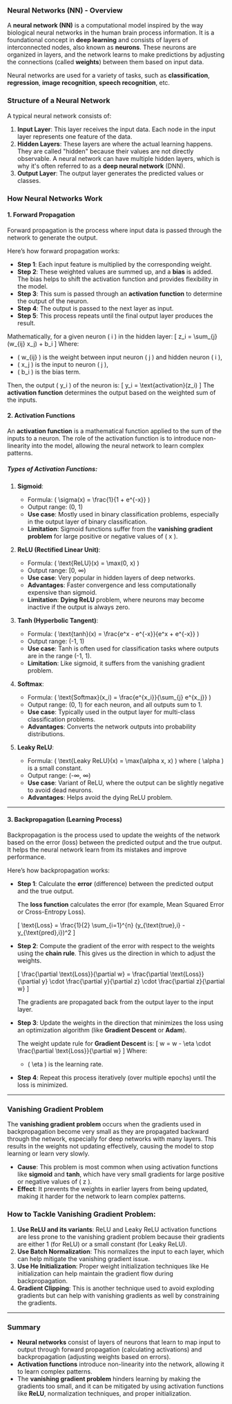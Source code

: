 ### **Neural Networks (NN) - Overview**

A **neural network (NN)** is a computational model inspired by the way biological neural networks in the human brain process information. It is a foundational concept in **deep learning** and consists of layers of interconnected nodes, also known as **neurons**. These neurons are organized in layers, and the network learns to make predictions by adjusting the connections (called **weights**) between them based on input data.

Neural networks are used for a variety of tasks, such as **classification**, **regression**, **image recognition**, **speech recognition**, etc.

### **Structure of a Neural Network**

A typical neural network consists of:
1. **Input Layer**: This layer receives the input data. Each node in the input layer represents one feature of the data.
2. **Hidden Layers**: These layers are where the actual learning happens. They are called "hidden" because their values are not directly observable. A neural network can have multiple hidden layers, which is why it's often referred to as a **deep neural network** (DNN).
3. **Output Layer**: The output layer generates the predicted values or classes.

### **How Neural Networks Work**

#### **1. Forward Propagation**

Forward propagation is the process where input data is passed through the network to generate the output.

Here’s how forward propagation works:
- **Step 1**: Each input feature is multiplied by the corresponding weight.
- **Step 2**: These weighted values are summed up, and a **bias** is added. The bias helps to shift the activation function and provides flexibility in the model.
- **Step 3**: This sum is passed through an **activation function** to determine the output of the neuron.
- **Step 4**: The output is passed to the next layer as input.
- **Step 5**: This process repeats until the final output layer produces the result.

Mathematically, for a given neuron \( i \) in the hidden layer:
\[
z_i = \sum_{j} (w_{ij} x_j) + b_i
\]
Where:
- \( w_{ij} \) is the weight between input neuron \( j \) and hidden neuron \( i \),
- \( x_j \) is the input to neuron \( j \),
- \( b_i \) is the bias term.

Then, the output \( y_i \) of the neuron is:
\[
y_i = \text{activation}(z_i)
\]
The **activation function** determines the output based on the weighted sum of the inputs.

#### **2. Activation Functions**

An **activation function** is a mathematical function applied to the sum of the inputs to a neuron. The role of the activation function is to introduce non-linearity into the model, allowing the neural network to learn complex patterns.

##### **Types of Activation Functions**:

1. **Sigmoid**:
   - Formula: \( \sigma(x) = \frac{1}{1 + e^{-x}} \)
   - Output range: (0, 1)
   - **Use case**: Mostly used in binary classification problems, especially in the output layer of binary classification.
   - **Limitation**: Sigmoid functions suffer from the **vanishing gradient problem** for large positive or negative values of \( x \).

2. **ReLU (Rectified Linear Unit)**:
   - Formula: \( \text{ReLU}(x) = \max(0, x) \)
   - Output range: [0, ∞)
   - **Use case**: Very popular in hidden layers of deep networks.
   - **Advantages**: Faster convergence and less computationally expensive than sigmoid.
   - **Limitation**: **Dying ReLU** problem, where neurons may become inactive if the output is always zero.

3. **Tanh (Hyperbolic Tangent)**:
   - Formula: \( \text{tanh}(x) = \frac{e^x - e^{-x}}{e^x + e^{-x}} \)
   - Output range: (-1, 1)
   - **Use case**: Tanh is often used for classification tasks where outputs are in the range (-1, 1).
   - **Limitation**: Like sigmoid, it suffers from the vanishing gradient problem.

4. **Softmax**:
   - Formula: \( \text{Softmax}(x_i) = \frac{e^{x_i}}{\sum_{j} e^{x_j}} \)
   - Output range: (0, 1) for each neuron, and all outputs sum to 1.
   - **Use case**: Typically used in the output layer for multi-class classification problems.
   - **Advantages**: Converts the network outputs into probability distributions.

5. **Leaky ReLU**:
   - Formula: \( \text{Leaky ReLU}(x) = \max(\alpha x, x) \) where \( \alpha \) is a small constant.
   - Output range: (-∞, ∞)
   - **Use case**: Variant of ReLU, where the output can be slightly negative to avoid dead neurons.
   - **Advantages**: Helps avoid the dying ReLU problem.

---

#### **3. Backpropagation (Learning Process)**

Backpropagation is the process used to update the weights of the network based on the error (loss) between the predicted output and the true output. It helps the neural network learn from its mistakes and improve performance.

Here’s how backpropagation works:
- **Step 1**: Calculate the **error** (difference) between the predicted output and the true output.
  
  The **loss function** calculates the error (for example, Mean Squared Error or Cross-Entropy Loss).

  \[
  \text{Loss} = \frac{1}{2} \sum_{i=1}^{n} (y_{\text{true},i} - y_{\text{pred},i})^2
  \]
  
- **Step 2**: Compute the gradient of the error with respect to the weights using the **chain rule**. This gives us the direction in which to adjust the weights.
  
  \[
  \frac{\partial \text{Loss}}{\partial w} = \frac{\partial \text{Loss}}{\partial y} \cdot \frac{\partial y}{\partial z} \cdot \frac{\partial z}{\partial w}
  \]
  
  The gradients are propagated back from the output layer to the input layer.

- **Step 3**: Update the weights in the direction that minimizes the loss using an optimization algorithm (like **Gradient Descent** or **Adam**).

  The weight update rule for **Gradient Descent** is:
  \[
  w = w - \eta \cdot \frac{\partial \text{Loss}}{\partial w}
  \]
  Where:
  - \( \eta \) is the learning rate.

- **Step 4**: Repeat this process iteratively (over multiple epochs) until the loss is minimized.

---

### **Vanishing Gradient Problem**

The **vanishing gradient problem** occurs when the gradients used in backpropagation become very small as they are propagated backward through the network, especially for deep networks with many layers. This results in the weights not updating effectively, causing the model to stop learning or learn very slowly.

- **Cause**: This problem is most common when using activation functions like **sigmoid** and **tanh**, which have very small gradients for large positive or negative values of \( z \).
- **Effect**: It prevents the weights in earlier layers from being updated, making it harder for the network to learn complex patterns.

### **How to Tackle Vanishing Gradient Problem:**

1. **Use ReLU and its variants**: ReLU and Leaky ReLU activation functions are less prone to the vanishing gradient problem because their gradients are either 1 (for ReLU) or a small constant (for Leaky ReLU).
2. **Use Batch Normalization**: This normalizes the input to each layer, which can help mitigate the vanishing gradient issue.
3. **Use He Initialization**: Proper weight initialization techniques like He initialization can help maintain the gradient flow during backpropagation.
4. **Gradient Clipping**: This is another technique used to avoid exploding gradients but can help with vanishing gradients as well by constraining the gradients.

---

### **Summary**

- **Neural networks** consist of layers of neurons that learn to map input to output through forward propagation (calculating activations) and backpropagation (adjusting weights based on errors).
- **Activation functions** introduce non-linearity into the network, allowing it to learn complex patterns.
- The **vanishing gradient problem** hinders learning by making the gradients too small, and it can be mitigated by using activation functions like **ReLU**, normalization techniques, and proper initialization.
